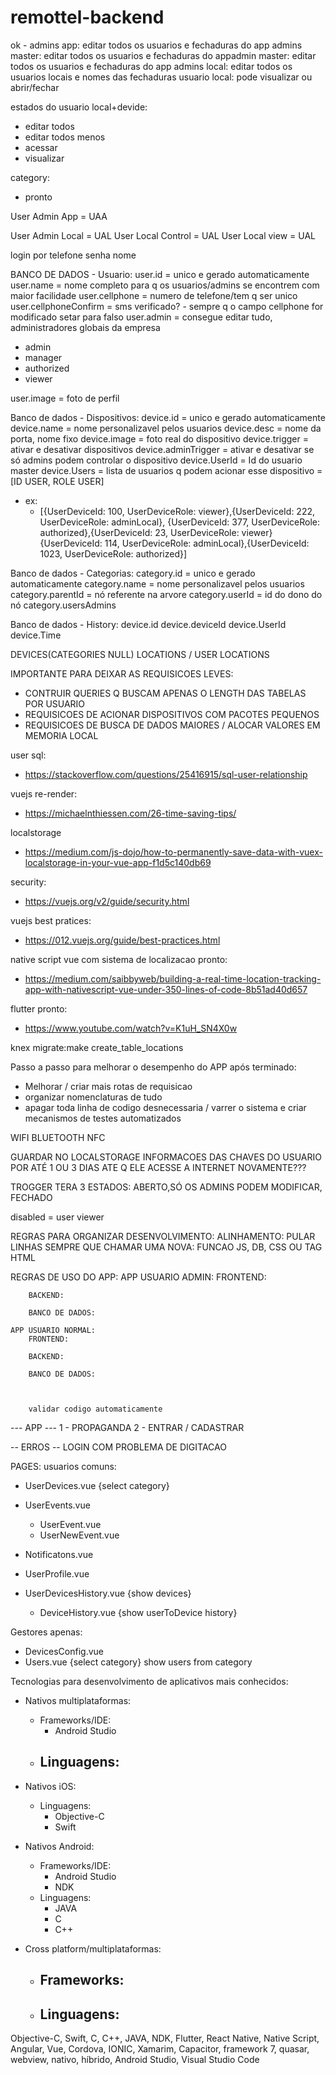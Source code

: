 # remottel-backend


ok - admins app: editar todos os usuarios e fechaduras do app
admins master: editar todos os usuarios e fechaduras do appadmin master: editar todos os usuarios e fechaduras do app
admins local: editar todos os usuarios locais e nomes das fechaduras
usuario local: pode visualizar ou abrir/fechar

estados do usuario local+devide:
- editar todos
- editar todos menos 
- acessar
- visualizar


category:
- pronto


User Admin App = UAA
<!-- User Admin Local Master = UAM -->
User Admin Local = UAL
User Local Control = UAL
User Local view = UAL

login por telefone
senha
nome


BANCO DE DADOS - Usuario: 
user.id = unico e gerado automaticamente
user.name = nome completo para q os usuarios/admins se encontrem com maior facilidade
user.cellphone = numero de telefone/tem q ser unico
user.cellphoneConfirm = sms verificado? - sempre q o campo cellphone for modificado setar para falso
user.admin = consegue editar tudo, administradores globais da empresa
- admin
- manager
- authorized
- viewer
<!-- user.adminLocal = consegue editar nomes, e quem pode acionar ou nao os dispositivos -->
<!-- user.trigger = se pode acionar ou apenas ver os dispositivos -->
user.image = foto de perfil
<!-- user.deletedAt = data de quando o usuario foi deletado/nao deleta de verdade -->

Banco de dados - Dispositivos:
device.id = unico e gerado automaticamente
device.name = nome personalizavel pelos usuarios
device.desc = nome da porta, nome fixo
device.image = foto real do dispositivo
device.trigger = ativar e desativar dispositivos
device.adminTrigger = ativar e desativar se só admins podem controlar o dispositivo 
device.UserId = Id do usuario master
device.Users = lista de usuarios q podem acionar esse dispositivo = [ID USER, ROLE USER]
- ex: 
    - [{UserDeviceId: 100, UserDeviceRole: viewer},{UserDeviceId: 222, UserDeviceRole: adminLocal},
        {UserDeviceId: 377, UserDeviceRole: authorized},{UserDeviceId: 23, UserDeviceRole: viewer}
        {UserDeviceId: 114, UserDeviceRole: adminLocal},{UserDeviceId: 1023, UserDeviceRole: authorized}]

Banco de dados - Categorias:
category.id = unico e gerado automaticamente
category.name = nome personalizavel pelos usuarios
category.parentId = nó referente na arvore
category.userId = id do dono do nó
category.usersAdmins

Banco de dados - History:
device.id
device.deviceId
device.UserId
device.Time


DEVICES(CATEGORIES NULL) LOCATIONS / USER LOCATIONS

IMPORTANTE PARA DEIXAR AS REQUISICOES LEVES:
- CONTRUIR QUERIES Q BUSCAM APENAS O LENGTH DAS TABELAS POR USUARIO
- REQUISICOES DE ACIONAR DISPOSITIVOS COM PACOTES PEQUENOS
- REQUISICOES DE BUSCA DE DADOS MAIORES / ALOCAR VALORES EM MEMORIA LOCAL
<!-- ideias mais pra frente:
device.userIds = lista de quem pode modificar esse dispositivo -->
user sql:
- https://stackoverflow.com/questions/25416915/sql-user-relationship


vuejs re-render:
- https://michaelnthiessen.com/26-time-saving-tips/

localstorage
- https://medium.com/js-dojo/how-to-permanently-save-data-with-vuex-localstorage-in-your-vue-app-f1d5c140db69

security:
- https://vuejs.org/v2/guide/security.html

vuejs best pratices:
- https://012.vuejs.org/guide/best-practices.html

native script vue com sistema de localizacao pronto:
- https://medium.com/saibbyweb/building-a-real-time-location-tracking-app-with-nativescript-vue-under-350-lines-of-code-8b51ad40d657

flutter pronto:
- https://www.youtube.com/watch?v=K1uH_SN4X0w



knex migrate:make create_table_locations



Passo a passo para melhorar o desempenho do APP após terminado:
- Melhorar / criar mais rotas de requisicao
- organizar nomenclaturas de tudo
- apagar toda linha de codigo desnecessaria / varrer o sistema e criar mecanismos de testes automatizados

WIFI
BLUETOOTH
NFC


GUARDAR NO LOCALSTORAGE INFORMACOES DAS CHAVES DO USUARIO POR ATÉ 1 OU 3 DIAS ATE Q ELE ACESSE A INTERNET NOVAMENTE???



TROGGER TERA 3 ESTADOS: ABERTO,SÓ OS ADMINS PODEM  MODIFICAR, FECHADO

disabled = user viewer




REGRAS PARA ORGANIZAR DESENVOLVIMENTO:
    ALINHAMENTO:
        PULAR LINHAS SEMPRE QUE CHAMAR UMA NOVA:
            FUNCAO JS, DB, CSS OU TAG HTML


REGRAS DE USO DO APP:
    APP USUARIO ADMIN:
        FRONTEND:

        BACKEND:

        BANCO DE DADOS:

    APP USUARIO NORMAL:        
        FRONTEND:

        BACKEND:

        BANCO DE DADOS:



        validar codigo automaticamente




--- APP ---
1 - PROPAGANDA
2 - ENTRAR / CADASTRAR

-- ERROS --
LOGIN COM PROBLEMA DE DIGITACAO



PAGES:
usuarios comuns:
- UserDevices.vue {select category}

- UserEvents.vue
  - UserEvent.vue
  - UserNewEvent.vue

- Notificatons.vue

- UserProfile.vue

- UserDevicesHistory.vue {show devices}
  - DeviceHistory.vue {show userToDevice history}
    <!-- - devices.vue -->

Gestores apenas:
- DevicesConfig.vue
- Users.vue {select category} show users from category



Tecnologias para desenvolvimento de aplicativos mais conhecidos:
- Nativos multiplataformas:
    - Frameworks/IDE:
        - Android Studio
    - Linguagens:
        - 

- Nativos iOS:
    - Linguagens:
        - Objective-C
        - Swift

- Nativos Android:
    - Frameworks/IDE:
        - Android Studio
        - NDK
    - Linguagens:
        - JAVA
        - C
        - C++

- Cross platform/multiplataformas:
    - Frameworks:
        - 
    - Linguagens:
        - 



Objective-C, Swift, C, C++, JAVA, NDK, Flutter, React Native, Native Script, Angular, Vue, Cordova, IONIC, Xamarim, Capacitor, framework 7, quasar, webview, nativo, híbrido, Android Studio, Visual Studio Code